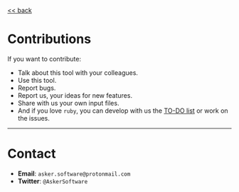 
[<< back](../README.md)

# Contributions

If you want to contribute:
* Talk about this tool with your colleagues.
* Use this tool.
* Report bugs.
* Report us, your ideas for new features.
* Share with us your own input files.
* And if you love `ruby`, you can develop with us the [TO-DO list](./docs/TODO.md) or work on the issues.

---

# Contact

* **Email**: `asker.software@protonmail.com`
* **Twitter**: `@AskerSoftware`
